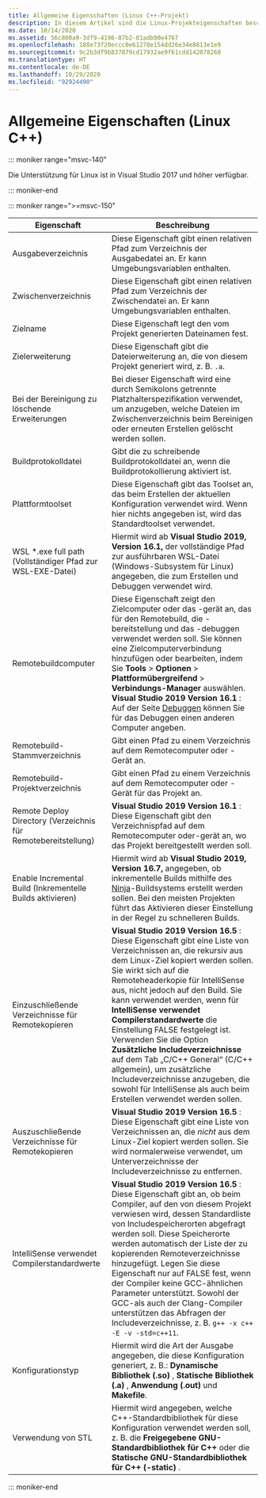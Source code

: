 ```yaml
---
title: Allgemeine Eigenschaften (Linux C++-Projekt)
description: In diesem Artikel sind die Linux-Projekteigenschaften beschrieben, die Sie in Visual Studio auf der Seite „Allgemeine Eigenschaften“ festlegen können.
ms.date: 10/14/2020
ms.assetid: 56c800a9-3df9-4196-87b2-81adb00e4767
ms.openlocfilehash: 188e73f20eccc0e61278e154dd26e34e8613e1e9
ms.sourcegitcommit: 9c2b3df9b837879cd17932ae9f61cdd142078260
ms.translationtype: HT
ms.contentlocale: de-DE
ms.lasthandoff: 10/29/2020
ms.locfileid: "92924490"
---
```

# <a name="general-properties-linux-c"></a>Allgemeine Eigenschaften (Linux C++)

::: moniker range="msvc-140"

Die Unterstützung für Linux ist in Visual Studio 2017 und höher verfügbar.

::: moniker-end

::: moniker range=">=msvc-150"

| Eigenschaft | Beschreibung |
|--|--|
| Ausgabeverzeichnis | Diese Eigenschaft gibt einen relativen Pfad zum Verzeichnis der Ausgabedatei an. Er kann Umgebungsvariablen enthalten. |
| Zwischenverzeichnis | Diese Eigenschaft gibt einen relativen Pfad zum Verzeichnis der Zwischendatei an. Er kann Umgebungsvariablen enthalten. |
| Zielname | Diese Eigenschaft legt den vom Projekt generierten Dateinamen fest. |
| Zielerweiterung | Diese Eigenschaft gibt die Dateierweiterung an, die von diesem Projekt generiert wird, z. B. `.a`. |
| Bei der Bereinigung zu löschende Erweiterungen | Bei dieser Eigenschaft wird eine durch Semikolons getrennte Platzhalterspezifikation verwendet, um anzugeben, welche Dateien im Zwischenverzeichnis beim Bereinigen oder erneuten Erstellen gelöscht werden sollen. |
| Buildprotokolldatei | Gibt die zu schreibende Buildprotokolldatei an, wenn die Buildprotokollierung aktiviert ist. |
| Plattformtoolset | Diese Eigenschaft gibt das Toolset an, das beim Erstellen der aktuellen Konfiguration verwendet wird. Wenn hier nichts angegeben ist, wird das Standardtoolset verwendet. |
| WSL *.exe full path (Vollständiger Pfad zur WSL-EXE-Datei) | Hiermit wird ab **Visual Studio 2019, Version 16.1,** der vollständige Pfad zur ausführbaren WSL-Datei (Windows-Subsystem für Linux) angegeben, die zum Erstellen und Debuggen verwendet wird. |
| Remotebuildcomputer | Diese Eigenschaft zeigt den Zielcomputer oder das -gerät an, das für den Remotebuild, die -bereitstellung und das -debuggen verwendet werden soll. Sie können eine Zielcomputerverbindung hinzufügen oder bearbeiten, indem Sie **Tools** > **Optionen** > **Plattformübergreifend** > **Verbindungs-Manager** auswählen.<br /> **Visual Studio 2019 Version 16.1** : Auf der Seite [Debuggen](debugging-linux.md) können Sie für das Debuggen einen anderen Computer angeben. |
| Remotebuild-Stammverzeichnis | Gibt einen Pfad zu einem Verzeichnis auf dem Remotecomputer oder -Gerät an. |
| Remotebuild-Projektverzeichnis | Gibt einen Pfad zu einem Verzeichnis auf dem Remotecomputer oder -Gerät für das Projekt an. |
| Remote Deploy Directory (Verzeichnis für Remotebereitstellung) | **Visual Studio 2019 Version 16.1** : Diese Eigenschaft gibt den Verzeichnispfad auf dem Remotecomputer oder-gerät an, wo das Projekt bereitgestellt werden soll. |
| Enable Incremental Build (Inkrementelle Builds aktivieren) | Hiermit wird ab **Visual Studio 2019, Version 16.7,** angegeben, ob inkrementelle Builds mithilfe des [Ninja](https://ninja-build.org/)-Buildsystems erstellt werden sollen. Bei den meisten Projekten führt das Aktivieren dieser Einstellung in der Regel zu schnelleren Builds. |
| Einzuschließende Verzeichnisse für Remotekopieren | **Visual Studio 2019 Version 16.5** : Diese Eigenschaft gibt eine Liste von Verzeichnissen an, die rekursiv aus dem Linux-Ziel kopiert werden sollen. Sie wirkt sich auf die Remoteheaderkopie für IntelliSense aus, nicht jedoch auf den Build. Sie kann verwendet werden, wenn für **IntelliSense verwendet Compilerstandardwerte** die Einstellung FALSE festgelegt ist. Verwenden Sie die Option **Zusätzliche Includeverzeichnisse** auf dem Tab „C/C++ General“ (C/C++ allgemein), um zusätzliche Includeverzeichnisse anzugeben, die sowohl für IntelliSense als auch beim Erstellen verwendet werden sollen. |
| Auszuschließende Verzeichnisse für Remotekopieren | **Visual Studio 2019 Version 16.5** : Diese Eigenschaft gibt eine Liste von Verzeichnissen an, die *nicht* aus dem Linux-Ziel kopiert werden sollen. Sie wird normalerweise verwendet, um Unterverzeichnisse der Includeverzeichnisse zu entfernen. |
| IntelliSense verwendet Compilerstandardwerte | **Visual Studio 2019 Version 16.5** : Diese Eigenschaft gibt an, ob beim Compiler, auf den von diesem Projekt verwiesen wird, dessen Standardliste von Includespeicherorten abgefragt werden soll. Diese Speicherorte werden automatisch der Liste der zu kopierenden Remoteverzeichnisse hinzugefügt. Legen Sie diese Eigenschaft nur auf FALSE fest, wenn der Compiler keine GCC-ähnlichen Parameter unterstützt. Sowohl der GCC-als auch der Clang-Compiler unterstützen das Abfragen der Includeverzeichnisse, z. B. `g++ -x c++ -E -v -std=c++11`. |
| Konfigurationstyp | Hiermit wird die Art der Ausgabe angegeben, die diese Konfiguration generiert, z. B.: **Dynamische Bibliothek (.so)** , **Statische Bibliothek (.a)** , **Anwendung (.out)** und **Makefile**. |
| Verwendung von STL | Hiermit wird angegeben, welche C++-Standardbibliothek für diese Konfiguration verwendet werden soll, z. B. die **Freigegebene GNU-Standardbibliothek für C++** oder die **Statische GNU-Standardbibliothek für C++ (-static)** . |

::: moniker-end
